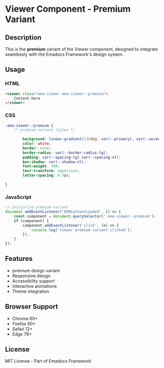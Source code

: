 # Viewer Component - Premium Variant

## Description
This is the **premium** variant of the Viewer component, designed to integrate seamlessly with the Emadocs Framework's design system.

## Usage

### HTML
```html
<viewer class="ema-viewer ema-viewer--premium">
    Content here
</viewer>
```

### CSS
```css
.ema-viewer--premium {
    /* premium variant styles */
    
        background: linear-gradient(135deg, var(--primary), var(--accent));
        color: white;
        border: none;
        border-radius: var(--border-radius-lg);
        padding: var(--spacing-lg) var(--spacing-xl);
        box-shadow: var(--shadow-xl);
        font-weight: 700;
        text-transform: uppercase;
        letter-spacing: 0.5px;
    
}
```

### JavaScript
```javascript
// Initialize premium variant
document.addEventListener('DOMContentLoaded', () => {
    const component = document.querySelector('.ema-viewer--premium');
    if (component) {
        component.addEventListener('click', (e) => {
            console.log('Viewer premium variant clicked');
        });
    }
});
```

## Features
- premium design variant
- Responsive design
- Accessibility support
- Interactive animations
- Theme integration

## Browser Support
- Chrome 60+
- Firefox 60+
- Safari 12+
- Edge 79+

## License
MIT License - Part of Emadocs Framework
